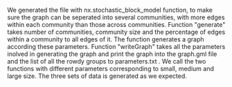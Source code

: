 We generated the file with nx.stochastic_block_model function, to make sure the graph can be seperated into several communities, with more edges within each community than those across communities.
Function "generate" takes number of communities, community size and the percentage of edges within a community to all edges of it. The function generates a graph according these parameters.
Function "writeGraph" takes all the parameters inolved in generating the graph and print the graph into the graph.gml file and the list of all the rowdy groups to parameters.txt .
We call the two functions with different parameters corresponding to small, medium and large size. The three sets of data is generated as we expected.
